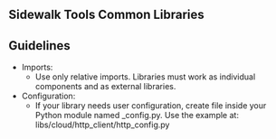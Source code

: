 Sidewalk Tools Common Libraries
-
Guidelines
-
- Imports:
    - Use only relative imports. Libraries must work as
    individual components and as external libraries.
- Configuration:
    - If your library needs user configuration, create file
    inside your Python module named <module>_config.py.
    Use the example at: libs/cloud/http_client/http_config.py
